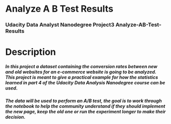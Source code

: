 # Analyze A B Test Results
 
### Udacity Data Analyst Nanodegree Project3 Analyze-AB-Test-Results

# Description
##### In this project a dataset containing the conversion rates between new and old websites for an e-commerce website is going to be analyzed. This project is meant to give a practical example for how the statistics learned in part 4 of the Udacity Data Analysis Nanodegree course can be used.

##### The data will be used to perform an A/B test, the goal is to work through the notebook to help the community understand if they should implement the new page, keep the old one or run the experiment longer to make their decision.
